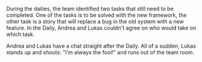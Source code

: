 During the dailies, the team identified two tasks that still need to be completed. One of the tasks is to be solved with the new framework, the other task is a story that will replace a bug in the old system with a new feature. In the Daily, Andrea and Lukas couldn't agree on who would take on which task.

Andrea and Lukas have a chat straight after the Daily. All of a sudden, Lukas stands up and shouts: &quot;I'm always the fool!&quot; and runs out of the team room.
